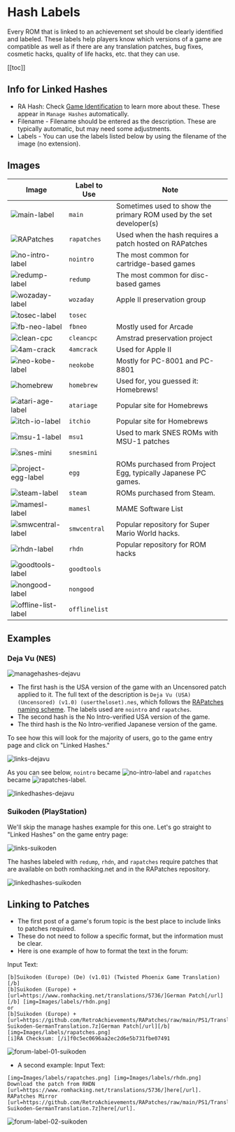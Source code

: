 # Hash Labels

Every ROM that is linked to an achievement set should be clearly identified and labeled. These labels help players know which versions of a game are compatible as well as if there are any translation patches, bug fixes, cosmetic hacks, quality of life hacks, etc. that they can use.

[[toc]]

## Info for Linked Hashes

- RA Hash: Check [Game Identification](/developer-docs/game-identification) to learn more about these. These appear in `Manage Hashes` automatically.
- Filename - Filename should be entered as the description. These are typically automatic, but may need some adjustments.
- Labels - You can use the labels listed below by using the filename of the image (no extension).

## Images

| Image                                                                                   | Label to Use  | Note                                                                |
| --------------------------------------------------------------------------------------- | ------------- | ------------------------------------------------------------------- |
| ![main-label](https://retroachievements.org/Images/labels/main.png)                     | `main`        | Sometimes used to show the primary ROM used by the set developer(s) |
| ![RAPatches](https://retroachievements.org/Images/labels/rapatches.png)                 | `rapatches`   | Used when the hash requires a patch hosted on RAPatches             |
| ![no-intro-label](https://retroachievements.org/Images/labels/nointro.png)              | `nointro`     | The most common for cartridge-based games                           |
| ![redump-label](https://retroachievements.org/Images/labels/redump.png)                 | `redump`      | The most common for disc-based games                                |
| ![wozaday-label](https://static.retroachievements.org/assets/images/labels/wozaday.png) | `wozaday`     | Apple II preservation group                                         |
| ![tosec-label](https://retroachievements.org/Images/labels/tosec.png)                   | `tosec`       |
| ![fb-neo-label](https://retroachievements.org/Images/labels/fbneo.png)                  | `fbneo`       | Mostly used for Arcade                                              |
| ![clean-cpc](https://retroachievements.org/Images/labels/cleancpc.png)                  | `cleancpc`    | Amstrad preservation project                                        |
| ![4am-crack](https://retroachievements.org/Images/labels/4amcrack.png)                  | `4amcrack`    | Used for Apple II                                                   |
| ![neo-kobe-label](https://retroachievements.org/Images/labels/neokobe.png)              | `neokobe`     | Mostly for PC-8001 and PC-8801                                      |
| ![homebrew](https://retroachievements.org/Images/labels/homebrew.png)                   | `homebrew`    | Used for, you guessed it: Homebrews!                                |
| ![atari-age-label](https://retroachievements.org/Images/labels/atariage.png)            | `atariage`    | Popular site for Homebrews                                          |
| ![itch-io-label](https://retroachievements.org/Images/labels/itchio.png)                | `itchio`      | Popular site for Homebrews                                          |
| ![msu-1-label](https://retroachievements.org/Images/labels/msu1.png)                    | `msu1`        | Used to mark SNES ROMs with MSU-1 patches                           |
| ![snes-mini](https://retroachievements.org/Images/labels/snesmini.png)                  | `snesmini`    |
| ![project-egg-label](https://retroachievements.org/Images/labels/egg.png)               | `egg`         | ROMs purchased from Project Egg, typically Japanese PC games.       |
| ![steam-label](https://retroachievements.org/Images/labels/steam.png)                   | `steam`       | ROMs purchased from Steam.                                          |
| ![mamesl-label](https://retroachievements.org/Images/labels/mamesl.png)                 | `mamesl`      | MAME Software List                                                  |
| ![smwcentral-label](https://retroachievements.org/Images/labels/smwcentral.png)         | `smwcentral`  | Popular repository for Super Mario World hacks.                     |
| ![rhdn-label](https://retroachievements.org/Images/labels/rhdn.png)                     | `rhdn`        | Popular repository for ROM hacks                                    |
| ![goodtools-label](https://retroachievements.org/Images/labels/goodtools.png)           | `goodtools`   |
| ![nongood-label](https://retroachievements.org/Images/labels/nongood.png)               | `nongood`     |
| ![offline-list-label](https://retroachievements.org/Images/labels/offlinelist.png)      | `offlinelist` |

## Examples

### Deja Vu (NES)

![managehashes-dejavu](https://user-images.githubusercontent.com/45054151/233319646-3f288d54-8abc-42f1-8c50-34405e1fffae.PNG)

- The first hash is the USA version of the game with an Uncensored patch applied to it. The full text of the description is `Deja Vu (USA) (Uncensored) (v1.0) (usertheloset).nes`, which follows the [RAPatches naming scheme](https://github.com/RetroAchievements/RAPatches#naming-scheme). The labels used are `nointro` and `rapatches`.
- The second hash is the No Intro-verified USA version of the game.
- The third hash is the No Intro-verified Japanese version of the game.

To see how this will look for the majority of users, go to the game entry page and click on "Linked Hashes."

![links-dejavu](https://user-images.githubusercontent.com/45054151/233319538-9dc200b8-7b81-4d2f-8b92-0c7c4ebf0df6.PNG)

As you can see below, `nointro` became ![no-intro-label](https://retroachievements.org/Images/labels/nointro.png) and `rapatches` became ![rapatches-label](https://retroachievements.org/Images/labels/rapatches.png).

![linkedhashes-dejavu](https://user-images.githubusercontent.com/45054151/233319359-68c03cd0-af16-4cdb-8ae1-591d10281b03.PNG)

### Suikoden (PlayStation)

We'll skip the manage hashes example for this one. Let's go straight to "Linked Hashes" on the game entry page:

![links-suikoden](https://user-images.githubusercontent.com/45054151/233319575-edce08ec-b0d7-453f-8bc2-5156e5fdb259.PNG)

The hashes labeled with `redump`, `rhdn`, and `rapatches` require patches that are available on both romhacking.net and in the RAPatches repository.

![linkedhashes-suikoden](https://user-images.githubusercontent.com/45054151/233319441-ea33b79d-a64b-46d7-a7c3-94e10ad3fa3f.PNG)

## Linking to Patches

- The first post of a game's forum topic is the best place to include links to patches required.
- These do not need to follow a specific format, but the information must be clear.
- Here is one example of how to format the text in the forum:

Input Text:

```
[b]Suikoden (Europe) (De) (v1.01) (Twisted Phoenix Game Translation)[/b]
[b]Suikoden (Europe) + [url=https://www.romhacking.net/translations/5736/]German Patch[/url][/b] [img=Images/labels/rhdn.png]
or
[b]Suikoden (Europe) + [url=https://github.com/RetroAchievements/RAPatches/raw/main/PS1/Translation/German/11255-Suikoden-GermanTranslation.7z]German Patch[/url][/b] [img=Images/labels/rapatches.png]
[i]RA Checksum: [/i]f0c5ec0696aa2ec2d6e5b731fbe07491
```

![forum-label-01-suikoden](https://user-images.githubusercontent.com/45054151/233319102-ed9f77c5-0e10-428f-9d05-57b1fb1c9b1b.PNG)

- A second example:
  Input Text:

```
[img=Images/labels/rapatches.png] [img=Images/labels/rhdn.png]
Download the patch from RHDN [url=https://www.romhacking.net/translations/5736/]here[/url].
RAPatches Mirror [url=https://github.com/RetroAchievements/RAPatches/raw/main/PS1/Translation/German/11255-Suikoden-GermanTranslation.7z]here[/url].
```

![forum-label-02-suikoden](https://user-images.githubusercontent.com/45054151/233319317-9cd38893-9a85-4501-959a-a5be720dee55.PNG)
